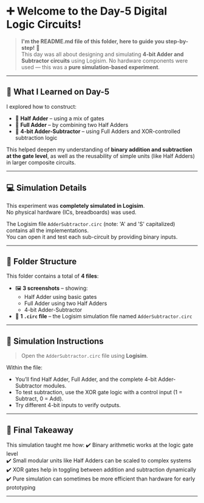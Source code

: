# ➕ Welcome to the Day-5 Digital Logic Circuits!
> **I'm the README.md file of this folder, here to guide you step-by-step!** 🚀  
This day was all about designing and simulating **4-bit Adder and Subtractor circuits** using Logisim. No hardware components were used — this was a **pure simulation-based experiment**.

---

## 🧠 What I Learned on Day-5

I explored how to construct:
- 🧮 **Half Adder** – using a mix of gates  
- 🧮 **Full Adder** – by combining two Half Adders  
- 🧮 **4-bit Adder-Subtractor** – using Full Adders and XOR-controlled subtraction logic

This helped deepen my understanding of **binary addition and subtraction at the gate level**, as well as the reusability of simple units (like Half Adders) in larger composite circuits.

---

## 💻 Simulation Details

This experiment was **completely simulated in Logisim**.  
No physical hardware (ICs, breadboards) was used.

The Logisim file `AdderSubtractor.circ` (note: 'A' and 'S' capitalized) contains all the implementations.  
You can open it and test each sub-circuit by providing binary inputs.

---

## 📁 Folder Structure

This folder contains a total of **4 files**:

- 🖼️ **3 screenshots** – showing:
  - Half Adder using basic gates
  - Full Adder using two Half Adders
  - 4-bit Adder-Subtractor  
- 📂 **1 `.circ` file** – the Logisim simulation file named `AdderSubtractor.circ`

---

## 🧪 Simulation Instructions

> Open the `AdderSubtractor.circ` file using **Logisim**.

Within the file:
- You’ll find Half Adder, Full Adder, and the complete 4-bit Adder-Subtractor modules.
- To test subtraction, use the XOR gate logic with a control input (1 = Subtract, 0 = Add).
- Try different 4-bit inputs to verify outputs.

---

## 🎯 **Final Takeaway**

This simulation taught me how:
✔️ Binary arithmetic works at the logic gate level  
✔️ Small modular units like Half Adders can be scaled to complex systems  
✔️ XOR gates help in toggling between addition and subtraction dynamically  
✔️ Pure simulation can sometimes be more efficient than hardware for early prototyping

---

